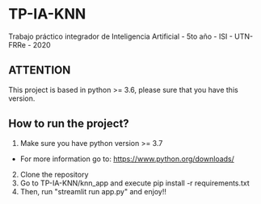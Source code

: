 # TP-IA-KNN

Trabajo práctico integrador de Inteligencia Artificial - 5to año - ISI - UTN-FRRe - 2020

## ATTENTION

This project is based in python >= 3.6, please sure that you have this version.

## How to run the project?

1. Make sure you have python version >= 3.7
- For more information go to: https://www.python.org/downloads/
2. Clone the repository
3. Go to TP-IA-KNN/knn_app and execute pip install -r requirements.txt
4. Then, run "streamlit run app.py" and enjoy!!

<!-- First, go to the knn_app "cd knn_app".
Run "python setup.py install"
Check, that all dependencies are installed
Then, run "streamlit run app.py" and enjoy!! -->
